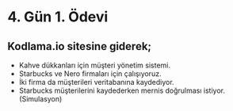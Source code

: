 # 4. Gün 1. Ödevi

## Kodlama.io sitesine giderek;

- Kahve dükkanları için müşteri yönetim sistemi.
- Starbucks ve Nero firmaları için çalışıyoruz.
- İki firma da müşterileri veritabanına kaydediyor.
- Starbucks müşterilerini kaydederken mernis doğrulması istiyor.(Simulasyon)
